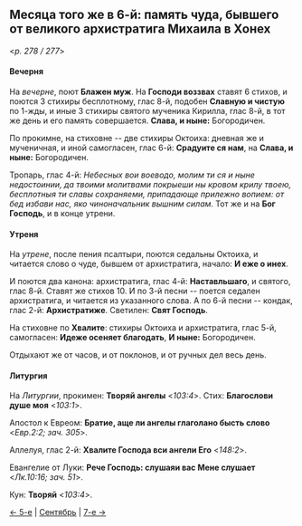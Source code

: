 
## Месяца того же в 6-й: память чуда, бывшего от великого архистратига Михаила в Хонех

<*p. 278 / 277*>

#### Вечерня

На *вечерне*, поют **Блажен муж**. На **Господи воззвах** ставят 6 стихов, и поются 3 стихиры
бесплотному, глас 8-й, подобен **Славную и чистую** по 1-жды, и иные 3 стихиры святого мученика Кирилла, 
глас 8-й, в тот же день и его память совершается. **Слава, и ныне:** Богородичен.

По прокимне, на стиховне -- две стихиры Октоиха: дневная же и мученичная, и иной самогласен, 
глас 6-й: **Срадуите ся нам**, на **Слава, и ныне:** Богородичен. 

Тропарь, глас 4-й: *Небесных вои воеводо, молим ти ся и ныне недостоинии, да твоими молитвами 
покрыеши ны кровом крилу твоею, бесплотныя ти славы сохраняеми, припадающе прилежно вопием: 
от бед избави нас, яко чиноначальник вышним силам*.
Тот же и на **Бог Господь**, и в конце утрени.

#### Утреня

На *утрене*, после пения псалтыри, поются седальны Октоиха, и читается слово о чуде, бывшем от архистратига, 
начало: **И еже о инех**.

И поются два канона: архистратига, глас 4-й: **Наставльшаго**, и святого, глас 8-й. Ставят же стихов 10. 
И по 3-й песни -- поется седален архистратига, и читается из указанного слова. 
А по 6-й песни -- кондак, глас 2-й: **Архистратиже**. 
Светилен: **Свят Господь**.

На стиховне по **Хвалите**: стихиры Октоиха и архистратига, глас 5-й, самогласен: **Идеже осеняет благодать**, 
**И ныне:** Богородичен. 

Отдыхают же от часов, и от поклонов, и от ручных дел весь день. 

#### Литургия

На *Литургии*, прокимен: **Творяй ангелы** <*103:4*>. Стих: **Благослови душе моя** <*103:1*>. 
 
Апостол к Евреом: **Братие, аще ли ангелы глаголано бысть слово** <*Евр.2:2; зач. 305*>. 

Аллелуя, глас 2-й: **Хвалите Господа вси ангели Его** <*148:2*>. 

Евангелие от Луки: **Рече Господь: слушаяи вас Мене слушает** <*Лк.10:16; зач. 51*>. 

Кун: **Творяй** <*103:4*>. 

[← 5-е](09_05_AST.ru.md) | [Сентябрь](README.md#6-й) | [7-е →](09_07_AST.ru.md)
